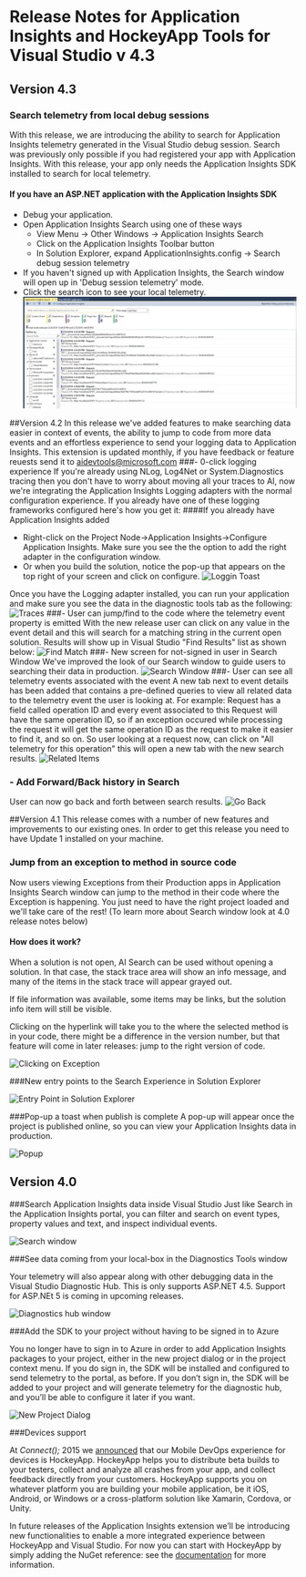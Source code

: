 <properties
	pageTitle="Release notes for Visual Studio Tools for Application Insights and HockeyApp"
	description="The latest updates for Visual Studio tools for Application Insights and HockeyApp."
	services="application-insights"
    documentationCenter=""
	authors="dimazaid,aruna"
	manager="douge"/>
<tags
	ms.service="application-insights"
	ms.workload="tbd"
	ms.tgt_pltfrm="ibiza"
	ms.devlang="na"
	ms.topic="article"
	ms.date="02/23/2016"
	ms.author="dimazaid,aruna"/>

# Release Notes for Application Insights and HockeyApp Tools for Visual Studio v 4.3
## Version 4.3
### Search telemetry from local debug sessions
With this release, we are introducing the ability to search for Application Insights telemetry generated in the Visual Studio debug session. Search was previously only possible if you had registered your app with Application Insights. With this release, your app only needs the Application Insights SDK installed to search for local telemetry.
#### If you have an ASP.NET application with the Application Insights SDK
- Debug your application.
- Open Application Insights Search using one of these ways
	- View Menu -> Other Windows -> Application Insights Search
	- Click on the Application Insights Toolbar button
	- In Solution Explorer, expand ApplicationInsights.config -> Search debug session telemetry
- If you haven't signed up with Application Insights, the Search window will open up in 'Debug session telemetry' mode.
- Click the search icon to see your local telemetry.
![Upload complete](./media/app-insights-release-notes-vsix/LocalSearch.png)

##Version 4.2
In this release we've added features to make searching data easier in context of events, the ability to jump to code from more data events and an effortless experience to send your logging data to Application Insights. This extension is updated monthly, if you have feedback or feature reuests send it to aidevtools@microsoft.com
###- 0-click logging experience
If you're already using NLog, Log4Net or System.Diagnostics tracing then you don't have to worry about moving all your traces to AI, now we're integrating the Application Insights Logging adapters with the normal configuration experience.
If you already have one of these logging frameworks configured here's how you get it:
####If you already have Application Insights added
- Right-click on the Project Node->Application Insights->Configure Application Insights. Make sure you see the the option to add the right adapter in the configuration window.
- Or when you build the solution, notice the pop-up that appears on the top right of your screen and click on configure.
![Loggin Toast](./media/app-insights-release-notes-vsix/LoggingToast.png)

Once you have the Logging adapter installed, you can run your application and make sure you see the data in the diagnostic tools tab as the following:
![Traces](./media/app-insights-release-notes-vsix/Traces.png)
###- User can jump/find to the code where the telemetry event property is emitted
With the new release user can click on any value in the event detail and this will search for a matching string in the current open solution. Results will show up in Visual Studio "Find Results" list as shown below:
![Find Match](./media/app-insights-release-notes-vsix/FindMatch.png)
###- New screen for not-signed in user in Search Window
We've improved the look of our Search window to guide users to searching their data in production.
![Search Window](./media/app-insights-release-notes-vsix/SearchWindow.png)
###- User can see all telemetry events associated with the event
A new tab next to event details has been added that contains a pre-defined queries to view all related data to the telemetry event the user is looking at. For example: Request has a field called operation ID and every event associated to this Request will have the same operation ID, so if an exception occured while processing the request it will get the same operation ID as the request to make it easier to find it, and so on. So user looking at a request now, can click on "All telemetry for this operation" this will open a new tab with the new search results.
![Related Items](./media/app-insights-release-notes-vsix/RelatedItems.png)
### - Add Forward/Back history in Search
User can now go back and forth between search results.
![Go Back](./media/app-insights-release-notes-vsix/GoBAck.png)

##Version 4.1
This release comes with a number of new features and improvements to our existing ones. In order to get this release you need to have Update 1 installed on your machine.

### Jump from an exception to method in source code
Now users viewing Exceptions from their Production apps in Application Insights Search window can jump to the method in their code where the Exception is happening. You just need to have the right project loaded and we'll take care of the rest! (To learn more about Search window look at 4.0 release notes below)

#### How does it work?

When a solution is not open, AI Search can be used without opening a solution.  In that case, the stack trace area will show an info message, and many of the items in the stack trace will appear grayed out.


If file information was available, some items may be links, but the solution info item will still be visible.

Clicking on the hyperlink will take you to the where the selected method is in your code, there might be a difference in the version number, but that feature will come in later releases: jump to the right version of code.

![Clicking on Exception](./media/app-insights-release-notes-vsix/jumptocode.png)

###New entry points to the Search Experience in Solution Explorer

![Entry Point in Solution Explorer](./media/app-insights-release-notes-vsix/searchentry.png)


###Pop-up a toast when publish is complete
A pop-up will appear once the project is published online, so you can view your Application Insights data in production.

![Popup](./media/app-insights-release-notes-vsix/publishtoast.png)

## Version 4.0

###Search Application Insights data inside Visual Studio
Just like Search in the Application Insights portal, you can filter and search on event types, property values and text, and inspect individual events.

![Search window](./media/app-insights-release-notes-vsix/search.png)

###See data coming from your local-box in the Diagnostics Tools window

Your telemetry will also appear along with other debugging data in the Visual Studio Diagnostic Hub. This is only supports ASP.NET 4.5. Support for ASP.NEt 5 is coming in upcoming releases.

![Diagnostics hub window](./media/app-insights-release-notes-vsix/diagtools.png)

###Add the SDK to your project without having to be signed in to Azure

You no longer have to sign in to Azure in order to add Application Insights packages to your project, either in the new project dialog or in the project context menu. If you do sign in, the SDK will be installed and configured to send telemetry to the portal, as before.  If you don’t sign in, the SDK will be added to your project and will generate telemetry for the diagnostic hub, and you’ll be able to configure it later if you want.

![New Project Dialog](./media/app-insights-release-notes-vsix/newproject.png)

###Devices support

At *Connect();* 2015 we [announced](https://azure.microsoft.com/blog/deep-diagnostics-for-web-apps-with-application-insights/) that our Mobile DevOps experience for devices is HockeyApp. HockeyApp helps you to distribute beta builds to your testers, collect and analyze all crashes from your app, and collect feedback directly from your customers.
HockeyApp supports you on whatever platform you are building your mobile application, be it iOS, Android, or Windows or a cross-platform solution like Xamarin, Cordova, or Unity.

In future releases of the Application Insights extension we’ll be introducing new functionalities to enable a more integrated experience between HockeyApp and Visual Studio. For now you can start with HockeyApp by simply adding the NuGet reference: see the [documentation](http://support.hockeyapp.net/kb/client-integration-windows-and-windows-phone) for more information.
